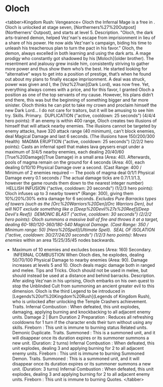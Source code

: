 # Oloch

&lt;tabber&gt;Kingdom Rush: Vengeance=
Oloch the Infernal Mage is a free in . Oloch is unlocked at stage seven, [Northerners%27%20Outpost](Northerners' Outpost), and starts at level 5.
Description.
"Oloch, the dark arts-trained demon, helped Vez'nan's escape from imprisionment in lieu of a share of his power. He now aids Vez'nan's campaign, biding his time to unleash his treacherous plan to turn the pact in his favor."
Oloch, the demon, always excelled in both learning and using the dark arts. A mage prodigy who constantly got shadowed by his [Moloch](older brother). The resentment and jealousy grew inside him, consistently striving to gather more power and thus show them who’s the best.
He started looking for “alternative” ways to get into a position of prestige, that’s when he found out about my plans to finally escape imprisonment. A deal was struck, power was given and I, the [Vez%27nan](Dark Lord), was now free. Yet, everything always comes with a price, and for this favor, I granted Oloch a position as one of the top servants of my cause.
However, his plans didn’t end there, this was but the beginning of something bigger and far more sinister. Oloch thinks he can plot to take my crown and proclaim himself the new Dark Lord... I do not care for traitors, but it will be amusing to see him try.
Skills.
Primary.
 DUPLICATION ("active, cooldown: 25 seconds") (4/4/4 hero points):
If an enemy is within 400 range, Oloch creates two illusions of himself that will attack nearby enemies. The illusions cannot be targeted by enemy attacks, have 320 attack range (40 minimum), can't block enemies, deal Magical Damage and last 6 seconds.
(The illusions have 150/200/300 Health)
 MAGMA ERUPTION ("active, cooldown: 25 seconds") (2/2/2 hero points):
Casts an infernal spell that makes lava geysers erupt under a maximum of 3/4/5 nearby enemies, each dealing 20/40/60 [True%20Damage](True Damage) in a small area (Area: 40). Afterwards, pools of magma remain on the ground for 4 seconds (Area: 40), each dealing 0/10/10 Physical Damage over a second.
(Cast Range: 400 / Minimum of 2 enemies required -- The pools of magma deal 0/1/1 Physical Damage every 0.1 seconds / The actual damage ticks are 0.7/1.1/1.3, however the game rounds them down to the nearest integer number)
 HELLISH INFUSION ("active, cooldown: 20 seconds") (1/2/3 hero points):
Oloch infuses up to 3 nearby towers* (Range: 300), giving them 10%/20%/30% extra damage for 6 seconds.
*Excludes Pure Barracks types of towers (such as the [Orc%20Warriors%20Den](Orc Warriors Den), but will NOT exclude something like a [Deep%20Devil%27s%20Reef](Deep Devil's Reef))
 DEMONIC BLAST ("active, cooldown: 30 seconds") (2/2/2 hero points):
Oloch summons a massive ball of fire and throws it at a target, dealing 60-180/120-360/180-540 Magical Damage.
(Cast Range: 350 / Minimum range: 50)
[Hero%20Spell](Ultimate Spell).
 SEAL OF ISOLATION ("active, cooldown: 30/27/24/20 seconds") (1/2/3 hero points):
Moves enemies* within an area 15/25/35/45 nodes backwards.
* Maximum of 10 enemies and excludes bosses (Area: 160)
Secondary.
 INFERNAL COMBUSTION
When Oloch dies, he explodes, dealing 50/70/100 Physical Damage to nearby enemies (Area: 90). Damage increases at levels 5 and 10.
 Oloch deals magic damage both in ranged and melee.
Tips and Tricks.
Oloch should not be used in melee, but should instead be used at a distance and behind barracks.
Description.
Afer aiding Vez'nan in his uprising, Oloch embarks on his own quest to stop the Unblinded Cult from summoning an ancient greater evil to this dimension.
Oloch is the third Legend to be introduced in [Legends%20of%20Kingdom%20Rush](Legends of Kingdom Rush), who is unlocked after unlocking the Temple Crashers achievement.
Traits.
 Infernal Combustion : When defeated, this unit explodes, damaging, applying burning and knockbacking to all adjacent enemy units. 
 Damage 2 | Burn Duration 2
 Preparation : Reduces all refreshing cooldowns for 1 turn if the character ends their turn without using any skills.
 Fireborn : This unit is immune to burning status
Related units.
Demonic Duplicate.
Traits.
 Summoned : This is a summoned unit, and it will disappear once its duration expires or its summoner summons a new unit. (Duration: 2 turns)
 Infernal Combustion : When defeated, this unit explodes, dealing 3 and applying burning for 2 to all adjacent enemy units.
 Fireborn : This unit is immune to burning
Summoned Demon.
Traits.
 Summoned : This is a summoned unit, and it will disappear once its duration expires or its summoner summons a new unit. (Duration: 3 turns)
 Infernal Combustion : When defeated, this unit explodes, dealing 3 and applying burning for 2 to all adjacent enemy units.
 Fireborn : This unit is immune to burning
Quotes.
&lt;/tabber&gt;